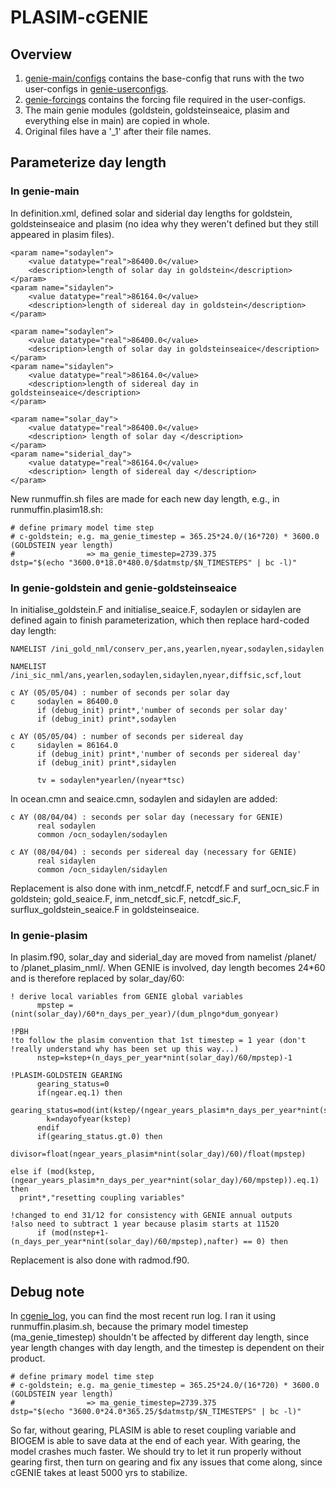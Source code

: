 # PLASIM-cGENIE
## Overview
1. [genie-main/configs](https://github.com/Camillalxy98/PLASIM-cGENIE/tree/master/genie-main/configs) contains the base-config that runs with the two user-configs in [genie-userconfigs](https://github.com/Camillalxy98/PLASIM-cGENIE/tree/master/genie-userconfigs).
2. [genie-forcings](https://github.com/Camillalxy98/PLASIM-cGENIE/tree/master/genie-forcings) contains the forcing file required in the user-configs.
3. The main genie modules (goldstein, goldsteinseaice, plasim and everything else in main) are copied in whole.
4. Original files have a '_1' after their file names.
## Parameterize day length
### In genie-main
In definition.xml, defined solar and siderial day lengths for goldstein, goldsteinseaice and plasim (no idea why they weren't defined but they still appeared in plasim files).
```
<param name="sodaylen">
    <value datatype="real">86400.0</value>
    <description>length of solar day in goldstein</description>
</param>
<param name="sidaylen">
    <value datatype="real">86164.0</value>
    <description>length of sidereal day in goldstein</description>
</param>
```
```
<param name="sodaylen">
    <value datatype="real">86400.0</value>
    <description>length of solar day in goldsteinseaice</description>
</param>
<param name="sidaylen">
    <value datatype="real">86164.0</value>
    <description>length of sidereal day in goldsteinseaice</description>
</param>
```
```
<param name="solar_day">
    <value datatype="real">86400.0</value>
    <description> length of solar day </description>
</param>
<param name="siderial_day">
    <value datatype="real">86164.0</value>
    <description> length of sidereal day </description>
</param>
```
New runmuffin.sh files are made for each new day length, e.g., in runmuffin.plasim18.sh:
```
# define primary model time step
# c-goldstein; e.g. ma_genie_timestep = 365.25*24.0/(16*720) * 3600.0 (GOLDSTEIN year length)
#                => ma_genie_timestep=2739.375
dstp="$(echo "3600.0*18.0*480.0/$datmstp/$N_TIMESTEPS" | bc -l)"
```
### In genie-goldstein and genie-goldsteinseaice
In initialise_goldstein.F and initialise_seaice.F, sodaylen or sidaylen are defined again to finish parameterization, which then replace hard-coded day length:
```
NAMELIST /ini_gold_nml/conserv_per,ans,yearlen,nyear,sodaylen,sidaylen
```
```
NAMELIST /ini_sic_nml/ans,yearlen,sodaylen,sidaylen,nyear,diffsic,scf,lout
```
```
c AY (05/05/04) : number of seconds per solar day
c     sodaylen = 86400.0
      if (debug_init) print*,'number of seconds per solar day'
      if (debug_init) print*,sodaylen

c AY (05/05/04) : number of seconds per sidereal day
c     sidaylen = 86164.0
      if (debug_init) print*,'number of seconds per sidereal day'
      if (debug_init) print*,sidaylen

      tv = sodaylen*yearlen/(nyear*tsc)
```
In ocean.cmn and seaice.cmn, sodaylen and sidaylen are added:
```
c AY (08/04/04) : seconds per solar day (necessary for GENIE)
      real sodaylen
      common /ocn_sodaylen/sodaylen

c AY (08/04/04) : seconds per sidereal day (necessary for GENIE)
      real sidaylen
      common /ocn_sidaylen/sidaylen
```
Replacement is also done with inm_netcdf.F, netcdf.F and surf_ocn_sic.F in goldstein; gold_seaice.F, inm_netcdf_sic.F, netcdf_sic.F, surflux_goldstein_seaice.F in goldsteinseaice.
### In genie-plasim
In plasim.f90, solar_day and siderial_day are moved from namelist /planet/ to /planet_plasim_nml/.
When GENIE is involved, day length becomes 24*60 and is therefore replaced by solar_day/60:
```
! derive local variables from GENIE global variables
      mpstep = (nint(solar_day)/60*n_days_per_year)/(dum_plngo*dum_gonyear)
```
```
!PBH
!to follow the plasim convention that 1st timestep = 1 year (don't
!really understand why has been set up this way...) 
      nstep=kstep+(n_days_per_year*nint(solar_day)/60/mpstep)-1
```
```
!PLASIM-GOLDSTEIN GEARING
      gearing_status=0
      if(ngear.eq.1) then
        gearing_status=mod(int(kstep/(ngear_years_plasim*n_days_per_year*nint(solar_day)/60/mpstep)),ngear_multiple)
        k=ndayofyear(kstep)
      endif
      if(gearing_status.gt.0) then
        divisor=float(ngear_years_plasim*nint(solar_day)/60)/float(mpstep)
```
```
else if (mod(kstep,(ngear_years_plasim*n_days_per_year*nint(solar_day)/60/mpstep)).eq.1) then
  print*,"resetting coupling variables"
```
```
!changed to end 31/12 for consistency with GENIE annual outputs
!also need to subtract 1 year because plasim starts at 11520
      if (mod(nstep+1-(n_days_per_year*nint(solar_day)/60/mpstep),nafter) == 0) then
```
Replacement is also done with radmod.f90.
## Debug note
In [cgenie_log](https://github.com/Camillalxy98/PLASIM-cGENIE/tree/master/cgenie_log), you can find the most recent run log. I ran it using runmuffin.plasim.sh, because the primary model timestep (ma_genie_timestep) shouldn't be affected by different day length, since year length changes with day length, and the timestep is dependent on their product. 
```
# define primary model time step
# c-goldstein; e.g. ma_genie_timestep = 365.25*24.0/(16*720) * 3600.0 (GOLDSTEIN year length)
#                => ma_genie_timestep=2739.375
dstp="$(echo "3600.0*24.0*365.25/$datmstp/$N_TIMESTEPS" | bc -l)"
```
So far, without gearing, PLASIM is able to reset coupling variable and BIOGEM is able to save data at the end of each year. With gearing, the model crashes much faster. We should try to let it run properly without gearing first, then turn on gearing and fix any issues that come along, since cGENIE takes at least 5000 yrs to stabilize.
